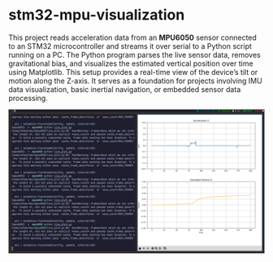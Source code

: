 # stm32-mpu-visualization

This project reads acceleration data from an **MPU6050** sensor connected to an STM32 microcontroller and streams it over serial to a Python script running on a PC. The Python program parses the live sensor data, removes gravitational bias, and visualizes the estimated vertical position over time using Matplotlib. This setup provides a real-time view of the device’s tilt or motion along the Z-axis. It serves as a foundation for projects involving IMU data visualization, basic inertial navigation, or embedded sensor data processing.

![](screenshot.png)

